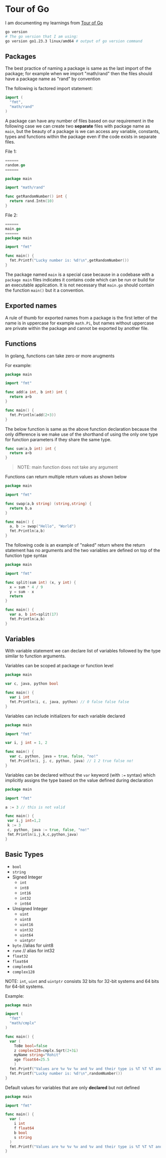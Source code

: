 # Tour of Go

I am documenting my learnings from [Tour of Go](https://go.dev/tour/list)

```bash
go version
# The go version that I am using:
go version go1.23.3 linux/amd64 # output of go version command
```

## Packages

The best practice of naming a package is same as the last import of the package; for example when we import "math/rand" then the files should have a package name as "rand" by convention

The following is factored import statement:

```go
import (
  "fmt",
  "math/rand"
)
```

A package can have any number of files based on our requirement in the following case we can create two **separate** files with package name as `main`, but the beauty of a package is we can access any variable, constants, types and functions within the package even if the code exists in separate files.


File 1: 

```go
======
random.go
======

package main

import "math/rand"

func getRandomNumber() int {
  return rand.Intn(10)
}
```

File 2:

```go
======
main.go
======
package main

import "fmt"

func main() {
  fmt.Printf("Lucky number is: %d!\n",getRandomNumber())
}

```

The package named `main` is a special case because in a codebase with a `package main` files indicates it contains code which can be run or build for an executable application. It is not necessary that `main.go` should contain the function `main()` but it a convention.  


## Exported names

A rule of thumb for exported names from a package is the first letter of the name is in uppercase for example `math.Pi`, but names without uppercase are private within the package and cannot be exported by another file.

## Functions

In golang, functions can take zero or more arugments

For example:

```go
package main

import "fmt"

func add(a int, b int) int {      
  return a+b
}

func main() {
  fmt.Println(add(2+3))
}

```

The below function is same as the above function declaration because the only difference is we make use of the shorthand of using the only one type for function parameters if they share the same type.

```go
func sum(a,b int) int {
  return a+b
}
```

> NOTE: main function does not take any argument

Functions can return multiple return values as shown below

```go
package main

import "fmt"

func swap(a,b string) (string,string) {
  return b,a
}

func main() {
  a, b := swap("Hello", "World")
  fmt.Println(a,b)
}
```

The following code is an example of "naked" return where the return statement has no arguments and the two variables are defined on top of the function type syntax

```go
package main

import "fmt"

func split(sum int) (x, y int) {
  x = sum * 4 / 9
  y = sum - x
  return
}

func main() {
  var a, b int=split(17)
  fmt.Println(a,b)
}
```

## Variables

With variable statement we can declare list of variables followed by the type similar to function arguments.

Variables can be scoped at package or function level

```go
package main

var c, java, python bool

func main() {
  var i int
  fmt.Println(i, c, java, python) // 0 false false false
}
```

Variables can include initializers for each variable declared

```go
package main

import "fmt"

var i, j int = 1, 2

func main() {
  var c, python, java = true, false, "no!"
  fmt.Println(i, j, c, python, java) // 1 2 true false no!
}

```

Variables can be declared without the `var` keyword (with `:=` syntax) which implicitly assigns the type based on the value defined during declaration

```go
package main

import "fmt"

a := 3 // this is not valid

func main() {
 var i,j int=1,2
 k := 3
 c, python, java := true, false, "no!"
 fmt.Println(i,j,k,c,python,java)
}

```

## Basic Types

- `bool`
- `string`
- Signed Integer
  - `int`
  - `int8`
  - `int16`
  - `int32`
  - `int64`
- Unsigned Integer
  - `uint`
  - `uint8`
  - `uint16`
  - `uint32`
  - `uint64`
  - `uintptr`
- `byte` //alias for uint8
- `rune` // alias for int32
- `float32`
- `float64`
- `complex64`
- `complex128`

NOTE: `int`, `uint` and `uintptr` consists 32 bits for 32-bit systems and 64 bits for 64-bit systems.

Example:

```go
package main

import (
  "fmt"
  "math/cmplx"
)

func main() {
  var (
    ToBe bool=false
    z complex128=cmplx.Sqrt(2+3i)
    myName string="Rohit"
    age float64=25.5
	)
  fmt.Printf("Values are %v %v %v and %v and their type is %T %T %T and %T \n", ToBe,z,myName,age,ToBe,z,myName,age)
  fmt.Printf("Lucky number is: %d!\n",randomNumber())
}
```

Default values for variables that are only **declared** but not defined

```go
package main

import "fmt"

func main() {
  var (
    i int
    f float64
    b bool
    s string
  )
  fmt.Printf("Values are %v %v %v and %v and their type is %T %T %T and %T \n", ToBe,z,myName,age,ToBe,z,myName,age)
}

```
